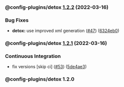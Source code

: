 ### @config-plugins/detox [1.2.2](https://github.com/expo/config-plugins/compare/@config-plugins/detox@1.2.1...@config-plugins/detox@1.2.2) (2022-03-16)


### Bug Fixes

* **detox:** use improved xml generation ([#47](https://github.com/expo/config-plugins/issues/47)) ([6324eb0](https://github.com/expo/config-plugins/commit/6324eb041b3b4eb2318c0a1ea0297e3b7bf28f7c))

### @config-plugins/detox [1.2.1](https://github.com/expo/config-plugins/compare/@config-plugins/detox@1.2.0...@config-plugins/detox@1.2.1) (2022-03-16)


### Continuous Integration

* fix versions [skip ci] ([#53](https://github.com/expo/config-plugins/issues/53)) ([5de4ae3](https://github.com/expo/config-plugins/commit/5de4ae3e6182c32b7aa24d70ccd23a11663bb089))

### @config-plugins/detox 1.2.0
